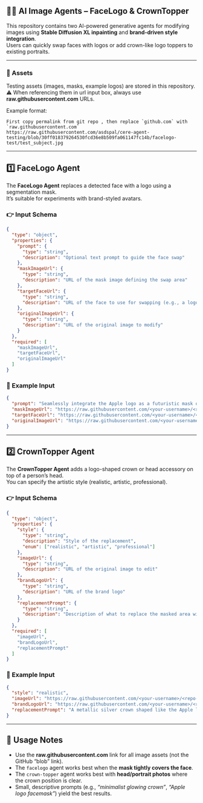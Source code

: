 
## 🧑‍🎨 AI Image Agents – FaceLogo & CrownTopper

This repository contains two AI-powered generative agents for modifying images using **Stable Diffusion XL inpainting** and **brand-driven style integration**.  
Users can quickly swap faces with logos or add crown-like logo toppers to existing portraits.

---

### 📂 Assets
Testing assets (images, masks, example logos) are stored in this repository.  
⚠️ When referencing them in url input box, always use **raw.githubusercontent.com** URLs.

Example format:

```
First copy permalink from git repo , then replace `github.com` with `raw.githubusercontent.com` 
https://raw.githubusercontent.com/asdspal/cere-agent-testing/blob/30ff018379264530fcd36e8b509fa061147fc14b/facelogo-test/test_subject.jpg
```

---

## 1️⃣ FaceLogo Agent

The **FaceLogo Agent** replaces a detected face with a logo using a segmentation mask.  
It’s suitable for experiments with brand-styled avatars.

### 👉 Input Schema

```json
{
  "type": "object",
  "properties": {
    "prompt": {
      "type": "string",
      "description": "Optional text prompt to guide the face swap"
    },
    "maskImageUrl": {
      "type": "string",
      "description": "URL of the mask image defining the swap area"
    },
    "targetFaceUrl": {
      "type": "string",
      "description": "URL of the face to use for swapping (e.g., a logo)"
    },
    "originalImageUrl": {
      "type": "string",
      "description": "URL of the original image to modify"
    }
  },
  "required": [
    "maskImageUrl",
    "targetFaceUrl",
    "originalImageUrl"
  ]
}
```

### 📝 Example Input

```json
{
  "prompt": "Seamlessly integrate the Apple logo as a futuristic mask over the face.",
  "maskImageUrl": "https://raw.githubusercontent.com/<your-username>/<repo-name>/main/assets/face-mask.png",
  "targetFaceUrl": "https://raw.githubusercontent.com/<your-username>/<repo-name>/main/assets/apple-logo.png",
  "originalImageUrl": "https://raw.githubusercontent.com/<your-username>/<repo-name>/main/assets/test1.png"
}
```

---

## 2️⃣ CrownTopper Agent

The **CrownTopper Agent** adds a logo-shaped crown or head accessory on top of a person’s head.  
You can specify the artistic style (realistic, artistic, professional).

### 👉 Input Schema

```json
{
  "type": "object",
  "properties": {
    "style": {
      "type": "string",
      "description": "Style of the replacement",
      "enum": ["realistic", "artistic", "professional"]
    },
    "imageUrl": {
      "type": "string",
      "description": "URL of the original image to edit"
    },
    "brandLogoUrl": {
      "type": "string",
      "description": "URL of the brand logo"
    },
    "replacementPrompt": {
      "type": "string",
      "description": "Description of what to replace the masked area with"
    }
  },
  "required": [
    "imageUrl",
    "brandLogoUrl",
    "replacementPrompt"
  ]
}
```

### 📝 Example Input

```json
{
  "style": "realistic",
  "imageUrl": "https://raw.githubusercontent.com/<your-username>/<repo-name>/main/assets/test1.png",
  "brandLogoUrl": "https://raw.githubusercontent.com/<your-username>/<repo-name>/main/assets/apple-logo.png",
  "replacementPrompt": "A metallic silver crown shaped like the Apple logo, subtly glowing."
}
```

---

## 🚀 Usage Notes

- Use the **raw.githubusercontent.com** link for all image assets (not the GitHub “blob” link).
- The `facelogo` agent works best when the **mask tightly covers the face**.
- The `crown-topper` agent works best with **head/portrait photos** where the crown position is clear.
- Small, descriptive prompts (e.g., *“minimalist glowing crown”*, *“Apple logo facemask”*) yield the best results.


